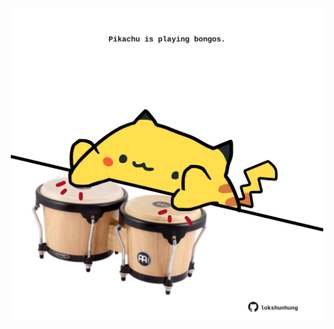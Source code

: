 <!-- built at 16/02/2023, 03:04:02 UTC -->
<p align="center">
  <img width="500" height="500" src="./ReadmeImage.svg">
</p>
